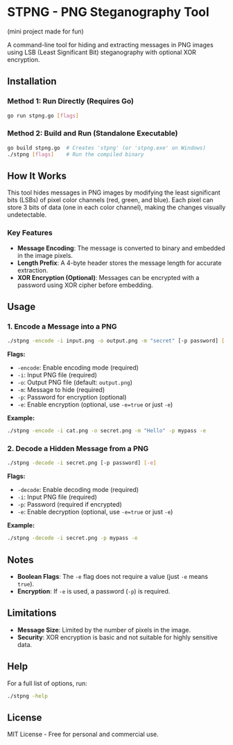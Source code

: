 # **STPNG - PNG Steganography Tool**  

(mini project made for fun)

A command-line tool for hiding and extracting messages in PNG images using LSB (Least Significant Bit) steganography with optional XOR encryption.  

## **Installation**  

### **Method 1: Run Directly (Requires Go)**  
```bash
go run stpng.go [flags]
```  

### **Method 2: Build and Run (Standalone Executable)**  
```bash
go build stpng.go  # Creates 'stpng' (or 'stpng.exe' on Windows)
./stpng [flags]    # Run the compiled binary
```  

## **How It Works**  

This tool hides messages in PNG images by modifying the least significant bits (LSBs) of pixel color channels (red, green, and blue). Each pixel can store 3 bits of data (one in each color channel), making the changes visually undetectable.  

### **Key Features**  
- **Message Encoding**: The message is converted to binary and embedded in the image pixels.  
- **Length Prefix**: A 4-byte header stores the message length for accurate extraction.  
- **XOR Encryption (Optional)**: Messages can be encrypted with a password using XOR cipher before embedding.  

## **Usage**  

### **1. Encode a Message into a PNG**  
```bash
./stpng -encode -i input.png -o output.png -m "secret" [-p password] [-e]
```  

**Flags:**  
- `-encode`: Enable encoding mode (required)  
- `-i`: Input PNG file (required)  
- `-o`: Output PNG file (default: `output.png`)  
- `-m`: Message to hide (required)  
- `-p`: Password for encryption (optional)  
- `-e`: Enable encryption (optional, use `-e=true` or just `-e`)  

**Example:**  
```bash
./stpng -encode -i cat.png -o secret.png -m "Hello" -p mypass -e
```  

### **2. Decode a Hidden Message from a PNG**  
```bash
./stpng -decode -i secret.png [-p password] [-e]
```  

**Flags:**  
- `-decode`: Enable decoding mode (required)  
- `-i`: Input PNG file (required)  
- `-p`: Password (required if encrypted)  
- `-e`: Enable decryption (optional, use `-e=true` or just `-e`)  

**Example:**  
```bash
./stpng -decode -i secret.png -p mypass -e
```  

## **Notes**  

- **Boolean Flags**: The `-e` flag does not require a value (just `-e` means `true`).  
- **Encryption**: If `-e` is used, a password (`-p`) is required.  

## **Limitations**  

- **Message Size**: Limited by the number of pixels in the image.  
- **Security**: XOR encryption is basic and not suitable for highly sensitive data.  

## **Help**  

For a full list of options, run:  
```bash
./stpng -help
```  

## **License**  

MIT License - Free for personal and commercial use.
